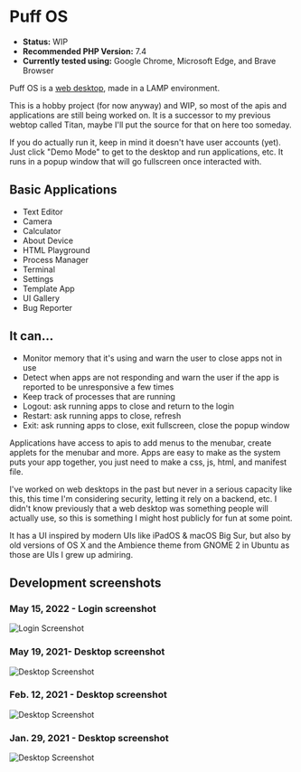 # Puff OS

- **Status:** WIP
- **Recommended PHP Version:** 7.4
- **Currently tested using:** Google Chrome, Microsoft Edge, and Brave Browser

Puff OS is a [web desktop](https://en.wikipedia.org/wiki/Web_desktop), made in a LAMP environment.

This is a hobby project (for now anyway) and WIP, so most of the apis and applications are still being worked on. It is
a successor to my previous webtop called Titan, maybe I'll put the source for that on here too someday.

If you do actually run it, keep in mind it doesn't have user accounts (yet). Just click "Demo Mode" to get to the
desktop and run applications, etc. It runs in a popup window that will go fullscreen once interacted with.

## Basic Applications

- Text Editor
- Camera
- Calculator
- About Device
- HTML Playground
- Process Manager
- Terminal
- Settings
- Template App
- UI Gallery
- Bug Reporter

## It can...

- Monitor memory that it's using and warn the user to close apps not in use
- Detect when apps are not responding and warn the user if the app is reported to be unresponsive a few times
- Keep track of processes that are running
- Logout: ask running apps to close and return to the login
- Restart: ask running apps to close, refresh
- Exit: ask running apps to close, exit fullscreen, close the popup window

Applications have access to apis to add menus to the menubar, create applets for the menubar and more. Apps are easy to
make as the system puts your app together, you just need to make a css, js, html, and manifest file.

I've worked on web desktops in the past but never in a serious capacity like this, this time I'm considering security,
letting it rely on a backend, etc. I didn't know previously that a web desktop was something people will actually use,
so this is something I might host publicly for fun at some point.

It has a UI inspired by modern UIs like iPadOS & macOS Big Sur, but also by old versions of OS X and the Ambience theme
from GNOME 2 in Ubuntu as those are UIs I grew up admiring.

## Development screenshots

### May 15, 2022 - Login screenshot

![Login Screenshot](https://i.imgur.com/8pYEPAb.jpeg)

### May 19, 2021- Desktop screenshot

![Desktop Screenshot](https://i.imgur.com/wnRr2Xe.png)

### Feb. 12, 2021 - Desktop screenshot

![Desktop Screenshot](https://i.imgur.com/N1d0660.jpg)

### Jan. 29, 2021 - Desktop screenshot

![Desktop Screenshot](https://i.imgur.com/MrC3A0Y.jpg)
